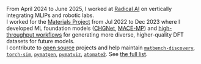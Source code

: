 From April 2024 to June 2025, I worked at [Radical AI](https://radical-ai.com) on vertically integrating MLIPs and robotic labs.<br>
I worked for the [Materials Project](https://materialsproject.org) from Jul 2022 to Dec 2023 where I developed ML foundation models ([CHGNet](https://github.com/CederGroupHub/chgnet), [MACE-MP](https://arxiv.org/abs/2401.00096)) and [high-throughput workflows](https://github.com/materialsproject/atomate2/pull/532) for generating more diverse, higher-quality DFT datasets for future models.<br>
I contribute to [open source](https://github.com/janosh) projects and help maintain [`matbench-discovery`](https://github.com/janosh/matbench-discovery), [`torch-sim`](https://github.com/Radical-AI/torch-sim), [`pymatgen`](https://github.com/materialsproject/pymatgen), [`pymatviz`](https://github.com/janosh/pymatviz), [`atomate2`](https://github.com/materialsproject/atomate2). See [the full list](https://github.com/janosh?tab=repositories).
